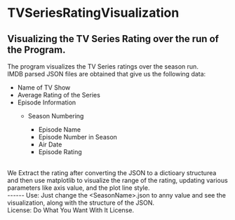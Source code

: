 # TVSeriesRatingVisualization
Visualizing the TV Series Rating over the run of the Program.<br>
-----
The program visualizes the TV Series ratings over the season run.<br>
IMDB parsed JSON files are obtained that give us the following data:<br>
<ul>
<li>Name of TV Show</li>
<li>Average Rating of the Series</li>
<li>Episode Information</li>
<ul>
<li>Season Numbering</li>
<ul>
<li>Episode Name</li>
<li>Episode Number in Season</li>
<li>Air Date</li>
<li>Episode Rating</li>
</ul>
</ul>
</ul>
<br>
We Extract the rating after converting the JSON to a dictioary structurea and then use matplotlib to visualize the range of the rating, updating 
various parameters like axis value, and the plot line style.<br>
------
Use: Just change the &lt;SeasonName&gt;.json to anny value and see the visualization, along with the structure of the JSON.<br>
License: Do What You Want With It License.
